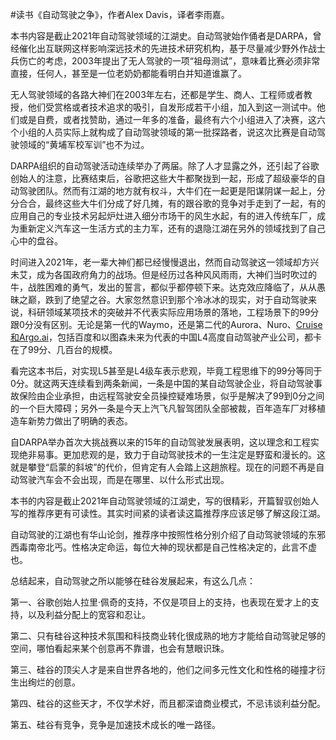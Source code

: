 #读书《自动驾驶之争》，作者Alex Davis，译者李雨嘉。

本书内容是截止2021年自动驾驶领域的江湖史。自动驾驶始作俑者是DARPA，曾经催化出互联网这样影响深远技术的先进技术研究机构，基于尽量减少野外作战士兵伤亡的考虑，2003年提出了无人驾驶的一项“祖母测试”，意味着比赛必须非常直接，任何人，甚至是一位老奶奶都能看明白并知道谁赢了。

无人驾驶领域的各路大神们在2003年左右，还都是学生、商人、工程师或者教授，他们受赏格或者技术追求的吸引，自发形成若干小组，加入到这一测试中。他们或是自费，或者找赞助，通过一年多的准备，最终有六个小组进入了决赛，这六个小组的人员实际上就构成了自动驾驶领域的第一批探路者，说这次比赛是自动驾驶领域的“黄埔军校军训”也不为过。

DARPA组织的自动驾驶活动连续举办了两届。除了人才显露之外，还引起了谷歌创始人的注意，比赛结束后，谷歌把这些大牛都聚拢到一起，形成了超级豪华的自动驾驶团队。然而有江湖的地方就有权斗，大牛们在一起更是阳谋阴谋一起上，分分合合，最终这些大牛们分成了好几摊，有的跟谷歌的竞争对手走到了一起，有的应用自己的专业技术另起炉灶进入细分市场干的风生水起，有的进入传统车厂，成为重新定义汽车这一生活方式的主力军，还有的退隐江湖在另外的领域找到了自己心中的盘谷。

时间进入2021年，老一辈大神们都已经慢慢退出，然而自动驾驶这一领域却方兴未艾，成为各国政府角力的战场。但是经历过各种风风雨雨，大神们当时吹过的牛，战胜困难的勇气，发出的誓言，都似乎都停顿下来。达克效应降临了，从从愚昧之巅，跌到了绝望之谷。大家忽然意识到那个冷冰冰的现实，对于自动驾驶来说，科研领域某项技术的突破并不代表实际应用场景的落地，工程场景下的99分跟0分没有区别。无论是第一代的Waymo，还是第二代的Aurora、Nuro、[Cruise和Argo.ai](http://xn--CruiseArgo-mh7q.ai)，包括百度和以图森未来为代表的中国L4高度自动驾驶产业公司，都卡在了99分、几百台的规模。

看完这本书后，对实现L5甚至是L4级车表示悲观，毕竟工程思维下的99分等同于0分。就这两天连续看到两条新闻，一条是中国的某自动驾驶企业，将自动驾驶事故保险由企业承担，由远程驾驶安全员操控疑难场景，似乎是解决了99到0分之间的一个巨大障碍；另外一条是今天上汽飞凡智驾团队全部被裁，百年造车厂对移植造车新势力做出了明确的表态。

自DARPA举办首次大挑战赛以来的15年的自动驾驶发展表明，这以理念和工程实现绝非易事。更加悲观的是，致力于自动驾驶技术的一生注定是野蛮和漫长的。这就是攀登“启蒙的斜坡”的代价，但肯定有人会踏上这趟旅程。现在的问题不再是自动驾驶汽车会不会出现，而是在哪里、以什么形式出现。

本书的内容是截止2021年自动驾驶领域的江湖史，写的很精彩，开篇智驭创始人写的推荐序更有可读性。其实时间紧的读者读这篇推荐序应该足够了解这段江湖。

自动驾驶的江湖也有华山论剑，推荐序中按照性格分别介绍了自动驾驶领域的东邪西毒南帝北丐。性格决定命运，每位大神的现状都是自己性格决定的，此言不虚也。

总结起来，自动驾驶之所以能够在硅谷发展起来，有这么几点：

第一、谷歌创始人拉里·佩奇的支持，不仅是项目上的支持，也表现在爱才上的支持，以及利益分配上的宽容和忍让。

第二、只有硅谷这种技术氛围和科技商业转化很成熟的地方才能给自动驾驶足够的空间，哪怕看起来某个创意再不靠谱，也会有慧眼识珠。

第三、硅谷的顶尖人才是来自世界各地的，他们之间多元性文化和性格的碰撞才衍生出绚烂的创意。

第四、硅谷的这些天才，不仅学术好，而且都深谙商业模式，不忌讳谈利益分配。

第五、硅谷有竞争，竞争是加速技术成长的唯一路径。

